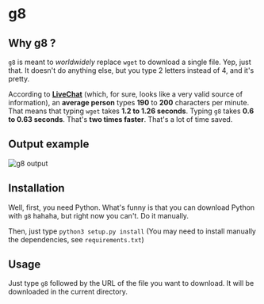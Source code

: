# g8

## Why g8 ?
```g8``` is meant to *worldwidely* replace ```wget``` to download a single file. Yep, just that. It doesn't do anything else, but you type 2 letters instead of 4, and it's pretty.

According to **[LiveChat](https://www.livechat.com/)** (which, for sure, looks like a very valid source of information), an **average person** types **190** to **200** characters per minute. That means that typing ```wget``` takes **1.2 to 1.26 seconds**. Typing ```g8``` takes **0.6 to 0.63 seconds**. That's **two times faster**. That's a lot of time saved.

## Output example
![g8 output](img/demo.gif?raw=true "g8 output")

## Installation
Well, first, you need Python. What's funny is that you can download Python with ```g8``` hahaha, but right now you can't.
Do it manually.

Then, just type
```python3 setup.py install```
(You may need to install manually the dependencies, see ```requirements.txt```)

## Usage
Just type ```g8``` followed by the URL of the file you want to download. It will be downloaded in the current directory.
